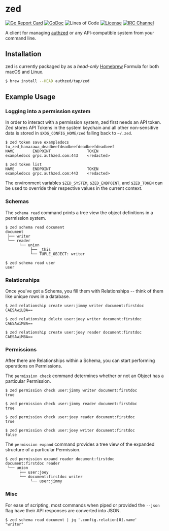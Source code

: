 # zed

<!-- Uncomment when we setup CI
[![Build Status](https://github.com/authzed/zed/workflows/CI/badge.svg)](https://github.com/authzed/zed/actions)
[![Docker Repository on Quay.io](https://quay.io/repository/authzed/zed/status "Docker Repository on Quay.io")](https://quay.io/repository/authzed/zed)
-->
[![Go Report Card](https://goreportcard.com/badge/github.com/authzed/zed)](https://goreportcard.com/report/github.com/authzed/zed)
[![GoDoc](https://godoc.org/github.com/authzed/zed?status.svg)](https://godoc.org/github.com/authzed/zed)
![Lines of Code](https://tokei.rs/b1/github/authzed/zed)
[![License](https://img.shields.io/badge/license-Apache--2.0-blue.svg)](https://www.apache.org/licenses/LICENSE-2.0.html)
[![IRC Channel](https://img.shields.io/badge/freenode-%23authzed-blue.svg "IRC Channel")](http://webchat.freenode.net/?channels=authzed)

A client for managing [authzed] or any API-compatible system from your command line.

[authzed]: https://authzed.com

## Installation

zed is currently packaged by as a _head-only_ [Homebrew] Formula for both macOS and Linux.

[Homebrew]: https://brew.sh

```sh
$ brew install --HEAD authzed/tap/zed
```

## Example Usage

### Logging into a permission system

In order to interact with a permission system, zed first needs an API token.
Zed stores API Tokens in the system keychain and all other non-sensitive data is stored in `$XDG_CONFIG_HOME/zed` falling back to `~/.zed`.

```
$ zed token save exampledocs tu_zed_hanazawa_deadbeefdeadbeefdeadbeefdeadbeef
NAME       	ENDPOINT            	TOKEN
exampledocs	grpc.authzed.com:443	<redacted>

$ zed token list
NAME       	ENDPOINT            	TOKEN
exampledocs	grpc.authzed.com:443	<redacted>
```


The environment variables `$ZED_SYSTEM`, `$ZED_ENDPOINT`, and `$ZED_TOKEN` can be used to override their respective values in the current context.

### Schemas

The `schema read` command prints a tree view the object definitions in a permission system.

```
$ zed schema read document
document
 ├── writer
 └── reader
      └── union
           ├── _this
           └── TUPLE_OBJECT: writer

$ zed schema read user
user
```

### Relationships

Once you've got a Schema, you fill them with Relationships -- think of them like unique rows in a database.

```
$ zed relationship create user:jimmy writer document:firstdoc
CAESAwiLBA==

$ zed relationship delete user:joey writer document:firstdoc
CAESAwiMBA==

$ zed relationship create user:joey reader document:firstdoc
CAESAwiMBA==
```

### Permissions

After there are Relationships within a Schema, you can start performing operations on Permissions.

The `permission check` command determines whether or not an Object has a particular Permission.

```
$ zed permission check user:jimmy writer document:firstdoc
true

$ zed permission check user:jimmy reader document:firstdoc
true

$ zed permission check user:joey reader document:firstdoc
true

$ zed permission check user:joey writer document:firstdoc
false
```

The `permission expand` command provides a tree view of the expanded structure of a particular Permission.

```
$ zed permission expand reader document:firstdoc
document:firstdoc reader
 └── union
      ├── user:joey
      └── document:firstdoc writer
           └── user:jimmy
```

### Misc

For ease of scripting, most commands when piped or provided the `--json` flag have their API responses are converted into JSON.

```
$ zed schema read document | jq '.config.relation[0].name'
"writer"
```
